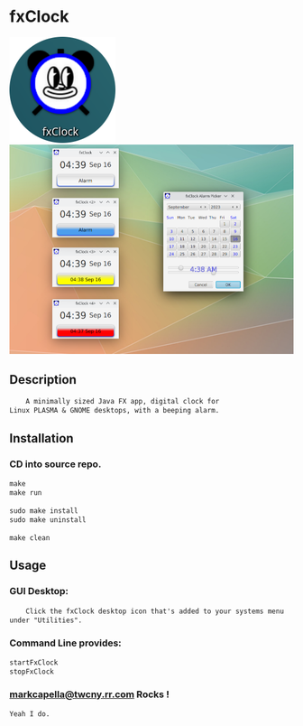 # fxClock

!['fxClock'](https://github.com/markcapella/fxClock/blob/main/assets/images/screenshotIcon.png)
!['fxClock'](https://github.com/markcapella/fxClock/blob/main/assets/images/screenshot.png)


## Description

        A minimally sized Java FX app, digital clock for
    Linux PLASMA & GNOME desktops, with a beeping alarm.


## Installation

###     CD into source repo.

    make
    make run

    sudo make install
    sudo make uninstall

    make clean


## Usage

###     GUI Desktop:

        Click the fxClock desktop icon that's added to your systems menu
    under "Utilities".


###     Command Line provides:

    startFxClock
    stopFxClock


### markcapella@twcny.rr.com Rocks !

    Yeah I do.
